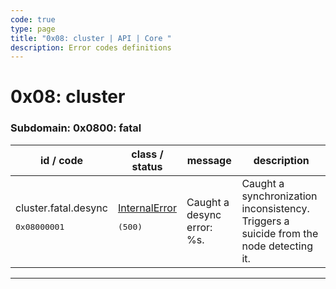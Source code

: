 ```yaml
---
code: true
type: page
title: "0x08: cluster | API | Core " 
description: Error codes definitions
---
```


[//]: # (This documentation is auto-generated)
[//]: # (If you need to update this page, execute: npm run doc-error-codes)

# 0x08: cluster



### Subdomain: 0x0800: fatal

| id / code | class / status | message | description |
| --------- | -------------- | --------| ----------- |
| cluster.fatal.desync<br/><pre>0x08000001</pre>  | [InternalError](/core/2/api/errors/error-codes#internalerror) <pre>(500)</pre> | Caught a desync error: %s. | Caught a synchronization inconsistency. Triggers a suicide from the node detecting it. |

---
